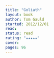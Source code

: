 ```yaml
---
title: "Goliath"
layout: book
author: Tom Gauld
started: 2012/12/01
read: 
status: read
rating: "★★★★★"
cover: 
pages: 96
---
```

